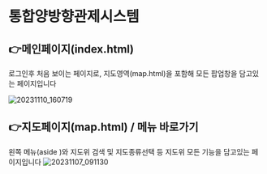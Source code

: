 # 통합양방향관제시스템



## 👉메인페이지(index.html)
로그인후 처음 보이는 페이지로, 지도영역(map.html)을 포함해 모든 팝업창을 담고있는 페이지입니다 

![20231110_160719](https://github.com/Jeong-eunbi/gabo/assets/81234514/805f465f-1d68-4878-9227-03cf0a03ccf1)




## 👉지도페이지(map.html) / 메뉴 바로가기
왼쪽 메뉴(aside )와 지도위 검색 및 지도종류선택 등 지도위 모든 기능을 담고있는 페이지입니다 
![20231107_091130](https://github.com/Jeong-eunbi/gabo/assets/81234514/24d2d5f4-60b1-459a-9880-15dff87b773f)
